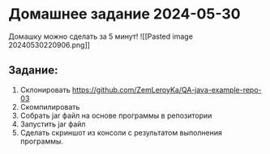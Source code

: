 # Домашнее задание 2024-05-30
Домашку можно сделать за 5 минут!
![[Pasted image 20240530220906.png]]
## Задание:
1. Склонировать https://github.com/ZemLeroyKa/QA-java-example-repo-03
2. Скомпилировать
3. Собрать jar файл на основе программы в репозитории
4. Запустить jar файл
5. Сделать скриншот из консоли с результатом выполнения программы.